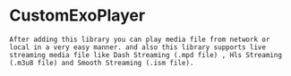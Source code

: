 # CustomExoPlayer

    After adding this library you can play media file from network or local in a very easy manner. and also this library supports live streaming media file like Dash Streaming (.mpd file) , Hls Streaming (.m3u8 file) and Smooth Streaming (.ism file).